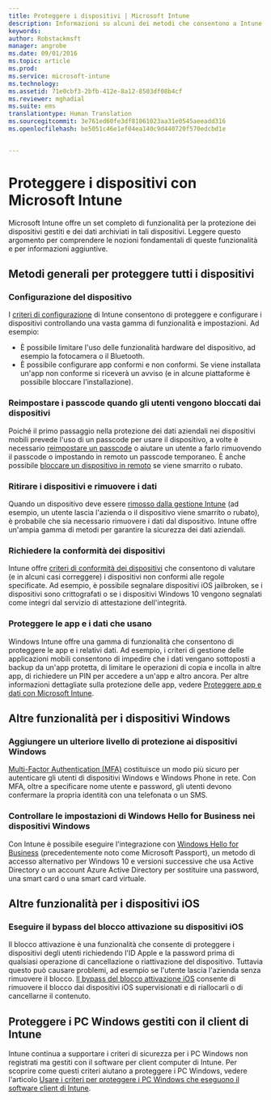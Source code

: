 ```yaml
---
title: Proteggere i dispositivi | Microsoft Intune
description: Informazioni su alcuni dei metodi che consentono a Intune di proteggere i dispositivi da accessi non autorizzati e altre minacce.
keywords: 
author: Robstackmsft
manager: angrobe
ms.date: 09/01/2016
ms.topic: article
ms.prod: 
ms.service: microsoft-intune
ms.technology: 
ms.assetid: 71e0cbf3-2bfb-412e-8a12-8503df08b4cf
ms.reviewer: mghadial
ms.suite: ems
translationtype: Human Translation
ms.sourcegitcommit: 3e761ed60fe3df81061023aa31e0545aeeadd316
ms.openlocfilehash: be5051c46e1ef04ea140c9d440720f570edcbd1e


---
```


# Proteggere i dispositivi con Microsoft Intune

Microsoft Intune offre un set completo di funzionalità per la protezione dei dispositivi gestiti e dei dati archiviati in tali dispositivi. Leggere questo argomento per comprendere le nozioni fondamentali di queste funzionalità e per informazioni aggiuntive.

## Metodi generali per proteggere tutti i dispositivi

### Configurazione del dispositivo
I [criteri di configurazione](manage-settings-and-features-on-your-devices-with-microsoft-intune-policies.md) di Intune consentono di proteggere e configurare i dispositivi controllando una vasta gamma di funzionalità e impostazioni. Ad esempio:
- È possibile limitare l'uso delle funzionalità hardware del dispositivo, ad esempio la fotocamera o il Bluetooth.
- È possibile configurare app conformi e non conformi. Se viene installata un'app non conforme si riceverà un avviso (e in alcune piattaforme è possibile bloccare l'installazione).

### Reimpostare i passcode quando gli utenti vengono bloccati dai dispositivi
Poiché il primo passaggio nella protezione dei dati aziendali nei dispositivi mobili prevede l'uso di un passcode per usare il dispositivo, a volte è necessario [reimpostare un passcode](use-remote-lock-and-passcode-reset-in-microsoft-intune.md) o aiutare un utente a farlo rimuovendo il passcode o impostando in remoto un passcode temporaneo. È anche possibile [bloccare un dispositivo in remoto](use-remote-lock-and-passcode-reset-in-microsoft-intune.md) se viene smarrito o rubato.

### Ritirare i dispositivi e rimuovere i dati
Quando un dispositivo deve essere [rimosso dalla gestione Intune](retire-devices-from-microsoft-intune-management) (ad esempio, un utente lascia l'azienda o il dispositivo viene smarrito o rubato), è probabile che sia necessario rimuovere i dati dal dispositivo. Intune offre un'ampia gamma di metodi per garantire la sicurezza dei dati aziendali.

### Richiedere la conformità dei dispositivi
Intune offre [criteri di conformità dei dispositivi](introduction-to-device-compliance-policies-in-microsoft-intune) che consentono di valutare (e in alcuni casi correggere) i dispositivi non conformi alle regole specificate. Ad esempio, è possibile segnalare dispositivi iOS jailbroken, se i dispositivi sono crittografati o se i dispositivi Windows 10 vengono segnalati come integri dal servizio di attestazione dell'integrità.

### Proteggere le app e i dati che usano
Windows Intune offre una gamma di funzionalità che consentono di proteggere le app e i relativi dati. Ad esempio, i criteri di gestione delle applicazioni mobili consentono di impedire che i dati vengano sottoposti a backup da un'app protetta, di limitare le operazioni di copia e incolla in altre app, di richiedere un PIN per accedere a un'app e altro ancora. Per altre informazioni dettagliate sulla protezione delle app, vedere [Proteggere app e dati con Microsoft Intune](protect-apps-and-data-with-microsoft-intune).

## Altre funzionalità per i dispositivi Windows

### Aggiungere un ulteriore livello di protezione ai dispositivi Windows
[Multi-Factor Authentication (MFA)](protect-windows-devices-with-multi-factor-authentication.md) costituisce un modo più sicuro per autenticare gli utenti di dispositivi Windows e Windows Phone in rete.  Con MFA, oltre a specificare nome utente e password, gli utenti devono confermare la propria identità con una telefonata o un SMS.

### Controllare le impostazioni di Windows Hello for Business nei dispositivi Windows
Con Intune è possibile eseguire l'integrazione con [Windows Hello for Business](control-microsoft-passport-settings-on-devices-with-microsoft-intune.md) (precedentemente noto come Microsoft Passport), un metodo di accesso alternativo per Windows 10 e versioni successive che usa Active Directory o un account Azure Active Directory per sostituire una password, una smart card o una smart card virtuale.

## Altre funzionalità per i dispositivi iOS

### Eseguire il bypass del blocco attivazione su dispositivi iOS
Il blocco attivazione è una funzionalità che consente di proteggere i dispositivi degli utenti richiedendo l'ID Apple e la password prima di qualsiasi operazione di cancellazione o riattivazione del dispositivo. Tuttavia questo può causare problemi, ad esempio se l'utente lascia l'azienda senza rimuovere il blocco. [Il bypass del blocco attivazione iOS](help-protect-ios-devices-with-activation-lock-bypass-for-microsoft-intune.md) consente di rimuovere il blocco dai dispositivi iOS supervisionati e di riallocarli o di cancellarne il contenuto.



## Proteggere i PC Windows gestiti con il client di Intune
Intune continua a supportare i criteri di sicurezza per i PC Windows non registrati ma gestiti con il software per client computer di Intune. Per scoprire come questi criteri aiutano a proteggere i PC Windows, vedere l'articolo [Usare i criteri per proteggere i PC Windows che eseguono il software client di Intune](policies-to-protect-windows-pcs-in-microsoft-intune.md).



<!--HONumber=Sep16_HO1-->


